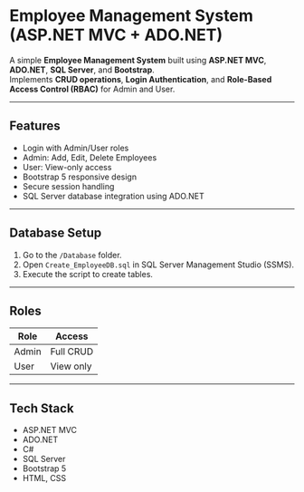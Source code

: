 # Employee Management System (ASP.NET MVC + ADO.NET)

A simple **Employee Management System** built using **ASP.NET MVC**, **ADO.NET**, **SQL Server**, and **Bootstrap**.  
Implements **CRUD operations**, **Login Authentication**, and **Role-Based Access Control (RBAC)** for Admin and User.

---

## Features
- Login with Admin/User roles  
- Admin: Add, Edit, Delete Employees  
- User: View-only access  
- Bootstrap 5 responsive design  
- Secure session handling  
- SQL Server database integration using ADO.NET  

---

## Database Setup
1. Go to the `/Database` folder.
2. Open `Create_EmployeeDB.sql` in SQL Server Management Studio (SSMS).
3. Execute the script to create tables.

---

## Roles
| Role | Access |
|------|---------|
| Admin | Full CRUD |
| User  | View only |

---

## Tech Stack
- ASP.NET MVC
- ADO.NET
- C#
- SQL Server
- Bootstrap 5
- HTML, CSS

